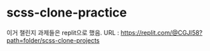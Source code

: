# scss-clone-practice
이거 챌린지 과제들은 replit으로 했음.
URL :
https://replit.com/@CGJI58?path=folder/scss-clone-projects
